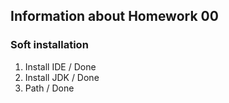 ## Information about Homework 00
### Soft installation
1. Install IDE / Done
2. Install JDK / Done
3. Path / Done